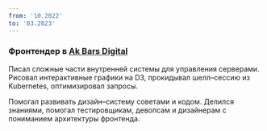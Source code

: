 ```yaml
---
from: '10.2022'
to: '03.2023'
---
```


### Фронтендер в [Ak Bars Digital](https://akbars.digital/)

Писал сложные части внутренней системы для управления серверами.
Рисовал интерактивные графики на D3, прокидывал шелл–сессию из Kubernetes, оптимизировал запросы.

Помогал развивать дизайн–систему советами и кодом.
Делился знаниями, помогал тестировщикам, девопсам и дизайнерам с пониманием архитектуры фронтенда.

